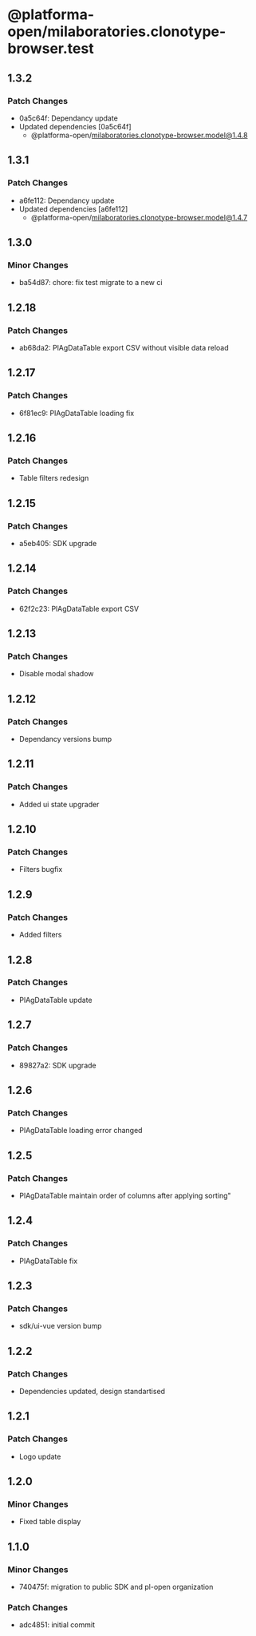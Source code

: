 # @platforma-open/milaboratories.clonotype-browser.test

## 1.3.2

### Patch Changes

- 0a5c64f: Dependancy update
- Updated dependencies [0a5c64f]
  - @platforma-open/milaboratories.clonotype-browser.model@1.4.8

## 1.3.1

### Patch Changes

- a6fe112: Dependancy update
- Updated dependencies [a6fe112]
  - @platforma-open/milaboratories.clonotype-browser.model@1.4.7

## 1.3.0

### Minor Changes

- ba54d87: chore: fix test migrate to a new ci

## 1.2.18

### Patch Changes

- ab68da2: PlAgDataTable export CSV without visible data reload

## 1.2.17

### Patch Changes

- 6f81ec9: PlAgDataTable loading fix

## 1.2.16

### Patch Changes

- Table filters redesign

## 1.2.15

### Patch Changes

- a5eb405: SDK upgrade

## 1.2.14

### Patch Changes

- 62f2c23: PlAgDataTable export CSV

## 1.2.13

### Patch Changes

- Disable modal shadow

## 1.2.12

### Patch Changes

- Dependancy versions bump

## 1.2.11

### Patch Changes

- Added ui state upgrader

## 1.2.10

### Patch Changes

- Filters bugfix

## 1.2.9

### Patch Changes

- Added filters

## 1.2.8

### Patch Changes

- PlAgDataTable update

## 1.2.7

### Patch Changes

- 89827a2: SDK upgrade

## 1.2.6

### Patch Changes

- PlAgDataTable loading error changed

## 1.2.5

### Patch Changes

- PlAgDataTable maintain order of columns after applying sorting"

## 1.2.4

### Patch Changes

- PlAgDataTable fix

## 1.2.3

### Patch Changes

- sdk/ui-vue version bump

## 1.2.2

### Patch Changes

- Dependencies updated, design standartised

## 1.2.1

### Patch Changes

- Logo update

## 1.2.0

### Minor Changes

- Fixed table display

## 1.1.0

### Minor Changes

- 740475f: migration to public SDK and pl-open organization

### Patch Changes

- adc4851: initial commit

